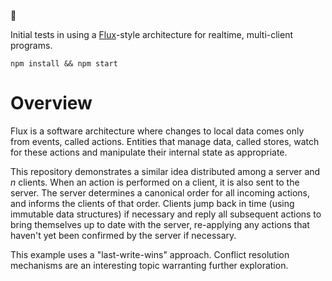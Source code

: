 :construction:

Initial tests in using a [Flux](http://facebook.github.io/flux/)-style architecture for realtime, multi-client programs.

    npm install && npm start

Overview
========

Flux is a software architecture where changes to local data comes only from events, called actions. Entities that manage data, called stores, watch for these actions and manipulate their internal state as appropriate.

This repository demonstrates a similar idea distributed among a server and *n* clients. When an action is performed on a client, it is also sent to the server. The server determines a canonical order for all incoming actions, and informs the clients of that order. Clients jump back in time (using immutable data structures) if necessary and reply all subsequent actions to bring themselves up to date with the server, re-applying any actions that haven't yet been confirmed by the server if necessary.

This example uses a "last-write-wins" approach. Conflict resolution mechanisms are an interesting topic warranting further exploration.
